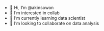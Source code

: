 - 👋 Hi, I’m @akinsowon
- 👀 I’m interested in collab
- 🌱 I’m currently learning data scientist
- 💞️ I’m looking to collaborate on data analysis
